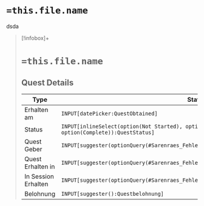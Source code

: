 # `=this.file.name`
dsda

> [!infobox]+
> # `=this.file.name`
> ## Quest Details
> Type |  Stat |
> ---|---|
> Erhalten am | `INPUT[datePicker:QuestObtained]` |
> Status | `INPUT[inlineSelect(option(Not Started), option(In Progress), option(Complete)):QuestStatus]` |
> Quest Geber | `INPUT[suggester(optionQuery(#Sarenraes_Fehler/npc)):Questgeber]` |
> Quest Erhalten in | `INPUT[suggester(optionQuery(#Sarenraes_Fehler/Ort)):QuestOrtErhalten]` |
> In Session Erhalten | `INPUT[suggester(optionQuery(#Sarenraes_Fehler/Session_Journal)):QuestSessionObtained]` |
> Belohnung | `INPUT[suggester():Questbelohnung]` |



